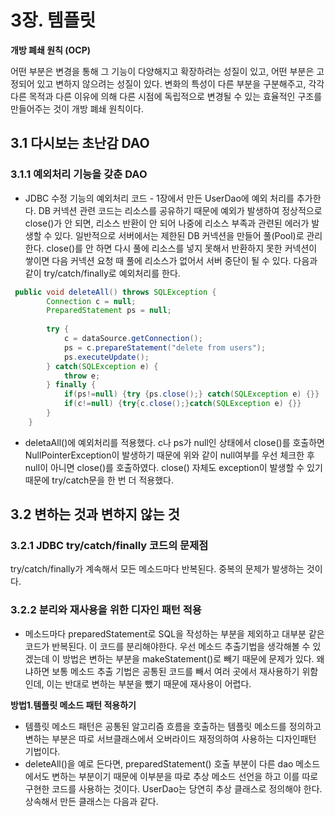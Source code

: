 # 3장. 템플릿

**개방 폐쇄 원칙 (OCP)**

어떤 부분은 변경을 통해 그 기능이 다양해지고 확장하려는 성질이 있고, 어떤 부분은 고정되어 있고 변하지 않으려는 성질이 있다. 변화의 특성이 다른 부분을 구분해주고, 각각 다른 목적과 다른 이유에 의해 다른 시점에 독립적으로 변경될 수 있는 효율적인 구조를 만들어주는 것이 개방 폐쇄 원칙이다.

## 3.1 다시보는 초난감 DAO

### 3.1.1 예외처리 기능을 갖춘 DAO
- JDBC 수정 기능의 예외처리 코드
        - 1장에서 만든 UserDao에 예외 처리를 추가한다. DB 커넥션 관련 코드는 리소스를 공유하기 때문에 예외가 발생하여 정상적으로 close()가 안 되면, 리소스 반환이 안 되어 나중에 리소스 부족과 관련된 에러가 발생할 수 있다. 일반적으로 서버에서는 제한된 DB 커넥션을 만들어 풀(Pool)로 관리한다. close()를 안 하면 다시 풀에 리소스를 넣지 못해서 반환하지 못한 커넥션이 쌓이면 다음 커넥션 요청 때 풀에 리소스가 없어서 서버 중단이 될 수 있다. 다음과 같이 try/catch/finally로 예외처리를 한다.

```java
 public void deleteAll() throws SQLException {
        Connection c = null;
        PreparedStatement ps = null;
        
        try {
            c = dataSource.getConnection();
            ps = c.prepareStatement("delete from users");
            ps.executeUpdate();
        } catch(SQLException e) {
        	throw e;
        } finally {
            if(ps!=null) {try {ps.close();} catch(SQLException e) {}}
            if(c!=null) {try{c.close();}catch(SQLException e) {}}
        }
    }
```

- deletaAll()에 예외처리를 적용했다. c나 ps가 null인 상태에서 close()를 호출하면 NullPointerException이 발생하기 때문에 위와 같이 null여부를 우선 체크한 후 null이 아니면 close()를 호출하였다. close() 자체도 exception이 발생할 수 있기 때문에 try/catch문을 한 번 더 적용했다.

## 3.2 변하는 것과 변하지 않는 것

### 3.2.1 JDBC try/catch/finally 코드의 문제점
 try/catch/finally가 계속해서 모든 메소드마다 반복된다. 중복의 문제가 발생하는 것이다.

 

### 3.2.2 분리와 재사용을 위한 디자인 패턴 적용
- 메소드마다 preparedStatement로 SQL을 작성하는 부분을 제외하고 대부분 같은 코드가 반복된다. 이 코드를 분리해야한다. 우선 메소드 추출기법을 생각해볼 수 있겠는데 이 방법은 변하는 부분을 makeStatement()로 빼기 때문에 문제가 있다. 왜냐하면 보통 메소드 추출 기법은 공통된 코드를 빼서 여러 곳에서 재사용하기 위함인데, 이는 반대로 변하는 부분을 뺐기 때문에 재사용이 어렵다.

 

**방법1.템플릿 메소드 패턴 적용하기**

- 템플릿 메소드 패턴은 공통된 알고리즘 흐름을 호출하는 템플릿 메소드를 정의하고 변하는 부분은 따로 서브클래스에서 오버라이드 재정의하여 사용하는 디자인패턴 기법이다.
- deleteAll()을 예로 든다면, preparedStatement() 호출 부분이 다른 dao 메소드에서도 변하는 부분이기 때문에 이부분을 따로 추상 메소드 선언을 하고 이를 따로 구현한 코드를 사용하는 것이다. UserDao는 당연히 추상 클래스로 정의해야 한다. 상속해서 만든 클래스는 다음과 같다.
 
